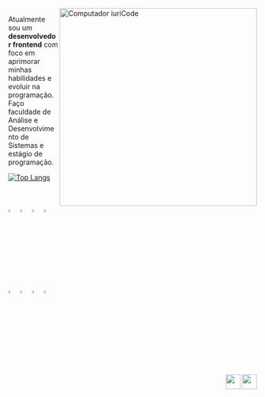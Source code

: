 

<img src="https://raw.githubusercontent.com/MicaelliMedeiros/micaellimedeiros/master/image/computer-illustration.png" min-width="400px" max-width="400px" width="400px" align="right" alt="Computador iuriCode">

<p align="left"> 
  Atualmente sou um <strong>desenvolvedor frontend</strong> com foco em<br> aprimorar minhas habilidades e evoluir na programação.<br>
  Faço faculdade de Análise e Desenvolvimento de Sistemas e estágio de programação.
</p>

[![Top Langs](https://github-readme-stats.vercel.app/api/top-langs/?username=luczz1&theme=github_dark&layout=compact)](https://github.com/luczz1/github-readme-stats)

<div align="left"><br><br>
    <img width="4%" title="HTML" src="https://cdn.jsdelivr.net/gh/devicons/devicon/icons/html5/html5-original.svg" />
    <img width="4%" title="CSS" src="https://cdn.jsdelivr.net/gh/devicons/devicon/icons/css3/css3-original.svg" />
    <img width="4%" title="Bootstrap" src="https://cdn.jsdelivr.net/gh/devicons/devicon/icons/bootstrap/bootstrap-original.svg" /> 
    <img width="4%" title="Javascript" src="https://cdn.jsdelivr.net/gh/devicons/devicon/icons/javascript/javascript-original.svg" />
    <img width="4%" title="Typescript" src="https://cdn.jsdelivr.net/gh/devicons/devicon/icons/typescript/typescript-original.svg" />
    <img width="4%" title="Angular" src="https://cdn.jsdelivr.net/gh/devicons/devicon/icons/angularjs/angularjs-plain.svg" />
    <img width="4%" title="Ionic"  src="https://cdn.jsdelivr.net/gh/devicons/devicon/icons/ionic/ionic-original.svg" />
    <img width="4%" title="MySQL" src="https://cdn.jsdelivr.net/gh/devicons/devicon/icons/mysql/mysql-original.svg" />
  </div>


  <a href="https://www.linkedin.com/in/lucaslcs1/" target="_blank"><img align="right" height="30" width="30" src="https://img.icons8.com/color/512/linkedin-circled.png"> 
   <a href="https://www.instagram.com/lucaslcs0/" target="_blank"><img align="right" height="30" width="30" src="https://img.icons8.com/color/512/instagram-new--v1.png">
